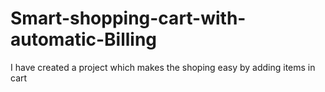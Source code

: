 # Smart-shopping-cart-with-automatic-Billing
I have created a project which makes the shoping easy by adding items in cart 
